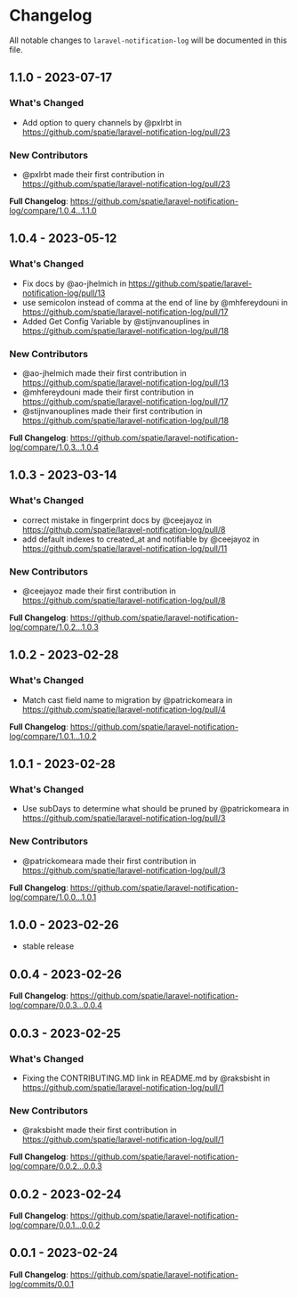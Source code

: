 # Changelog

All notable changes to `laravel-notification-log` will be documented in this file.

## 1.1.0 - 2023-07-17

### What's Changed

- Add option to query channels by @pxlrbt in https://github.com/spatie/laravel-notification-log/pull/23

### New Contributors

- @pxlrbt made their first contribution in https://github.com/spatie/laravel-notification-log/pull/23

**Full Changelog**: https://github.com/spatie/laravel-notification-log/compare/1.0.4...1.1.0

## 1.0.4 - 2023-05-12

### What's Changed

- Fix docs by @ao-jhelmich in https://github.com/spatie/laravel-notification-log/pull/13
- use semicolon instead of comma at the end of line by @mhfereydouni in https://github.com/spatie/laravel-notification-log/pull/17
- Added Get Config Variable by @stijnvanouplines in https://github.com/spatie/laravel-notification-log/pull/18

### New Contributors

- @ao-jhelmich made their first contribution in https://github.com/spatie/laravel-notification-log/pull/13
- @mhfereydouni made their first contribution in https://github.com/spatie/laravel-notification-log/pull/17
- @stijnvanouplines made their first contribution in https://github.com/spatie/laravel-notification-log/pull/18

**Full Changelog**: https://github.com/spatie/laravel-notification-log/compare/1.0.3...1.0.4

## 1.0.3 - 2023-03-14

### What's Changed

- correct mistake in fingerprint docs by @ceejayoz in https://github.com/spatie/laravel-notification-log/pull/8
- add default indexes to created_at and notifiable by @ceejayoz in https://github.com/spatie/laravel-notification-log/pull/11

### New Contributors

- @ceejayoz made their first contribution in https://github.com/spatie/laravel-notification-log/pull/8

**Full Changelog**: https://github.com/spatie/laravel-notification-log/compare/1.0.2...1.0.3

## 1.0.2 - 2023-02-28

### What's Changed

- Match cast field name to migration by @patrickomeara in https://github.com/spatie/laravel-notification-log/pull/4

**Full Changelog**: https://github.com/spatie/laravel-notification-log/compare/1.0.1...1.0.2

## 1.0.1 - 2023-02-28

### What's Changed

- Use subDays to determine what should be pruned by @patrickomeara in https://github.com/spatie/laravel-notification-log/pull/3

### New Contributors

- @patrickomeara made their first contribution in https://github.com/spatie/laravel-notification-log/pull/3

**Full Changelog**: https://github.com/spatie/laravel-notification-log/compare/1.0.0...1.0.1

## 1.0.0 - 2023-02-26

- stable release

## 0.0.4 - 2023-02-26

**Full Changelog**: https://github.com/spatie/laravel-notification-log/compare/0.0.3...0.0.4

## 0.0.3 - 2023-02-25

### What's Changed

- Fixing the CONTRIBUTING.MD link in README.md by @raksbisht in https://github.com/spatie/laravel-notification-log/pull/1

### New Contributors

- @raksbisht made their first contribution in https://github.com/spatie/laravel-notification-log/pull/1

**Full Changelog**: https://github.com/spatie/laravel-notification-log/compare/0.0.2...0.0.3

## 0.0.2 - 2023-02-24

**Full Changelog**: https://github.com/spatie/laravel-notification-log/compare/0.0.1...0.0.2

## 0.0.1 - 2023-02-24

**Full Changelog**: https://github.com/spatie/laravel-notification-log/commits/0.0.1
